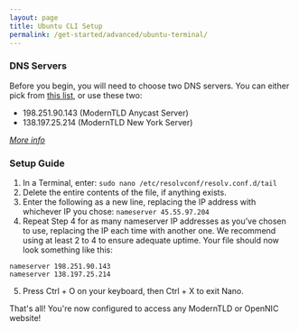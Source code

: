 ```yaml
---
layout: page
title: Ubuntu CLI Setup
permalink: /get-started/advanced/ubuntu-terminal/
---
```


### DNS Servers

Before you begin, you will need to choose two DNS servers. You can either pick from [this list](https://servers.opennic.org/), or use these two:

* 198.251.90.143 (ModernTLD Anycast Server)
* 138.197.25.214 (ModernTLD New York Server)

*[More info](/infrastructure)*

### Setup Guide

1. In a Terminal, enter: `sudo nano /etc/resolvconf/resolv.conf.d/tail`
2. Delete the entire contents of the file, if anything exists.
3. Enter the following as a new line, replacing the IP address with whichever IP you chose: `nameserver 45.55.97.204`
4. Repeat Step 4 for as many nameserver IP addresses as you’ve chosen to use, replacing the IP each time with another one. We recommend using at least 2 to 4 to ensure adequate uptime. Your file should now look something like this:
```
nameserver 198.251.90.143
nameserver 138.197.25.214
```
5. Press Ctrl + O on your keyboard, then Ctrl + X to exit Nano.

That's all! You're now configured to access any ModernTLD or OpenNIC website!
